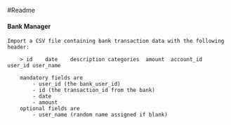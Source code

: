 #Readme

#### Bank Manager
	Import a CSV file containing bank transaction data with the following header:

		> id	date	description	categories	amount	account_id	user_id user_name

		mandatory fields are 
			- user_id (the bank_user_id)
			- id (the transaction_id from the bank)
			- date
			- amount
		optional fields are
			- user_name (random name assigned if blank)
